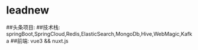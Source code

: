 # leadnew
##头条项目:
##技术栈: springBoot,SpringCloud,Redis,ElasticSearch,MongoDb,Hive,WebMagic,Kafka
##前端: vue3 && nuxt.js
